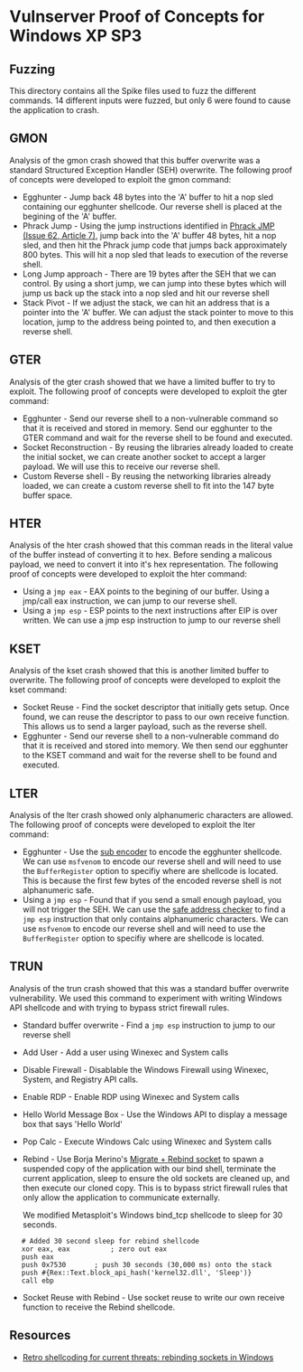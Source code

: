 # Vulnserver Proof of Concepts for Windows XP SP3

## Fuzzing
This directory contains all the Spike files used to fuzz the different commands.  14 different inputs were fuzzed, but only 6 were found to cause the application to crash.     

## GMON
Analysis of the gmon crash showed that this buffer overwrite was a standard Structured Exception Handler (SEH) overwrite.  The following proof of concepts were developed to exploit the gmon command:
 - Egghunter - Jump back 48 bytes into the 'A' buffer to hit a nop sled containing our egghunter shellcode.  Our reverse shell is placed at the begining of the 'A' buffer.  
 - Phrack Jump - Using the jump instructions identified in [Phrack JMP (Issue 62, Article 7)](http://phrack.org/issues/62/7.html), jump back into the 'A' buffer 48 bytes, hit a nop sled, and then hit the Phrack jump code that jumps back approximately 800 bytes.  This will hit a nop sled that leads to execution of the reverse shell.  
 - Long Jump approach - There are 19 bytes after the SEH that we can control.  By using a short jump, we can jump into these bytes which will jump us back up the stack into a nop sled and hit our reverse shell
 - Stack Pivot - If we adjust the stack, we can hit an address that is a pointer into the 'A' buffer.  We can adjust the stack pointer to move to this location, jump to the address being pointed to, and then execution a reverse shell.  

## GTER
Analysis of the gter crash showed that we have a limited buffer to try to exploit.  The following proof of concepts were developed to exploit the gter command:
 - Egghunter - Send our reverse shell to a non-vulnerable command so that it is received and stored in memory.  Send our egghunter to the GTER command and wait for the reverse shell to be found and executed.  
 - Socket Reconstruction - By reusing the libraries already loaded to create the initial socket, we can create another socket to accept a larger payload.  We will use this to receive our reverse shell.  
 - Custom Reverse shell - By reusing the networking libraries already loaded, we can create a custom reverse shell to fit into the 147 byte buffer space.  

## HTER
Analysis of the hter crash showed that this comman reads in the literal value of the buffer instead of converting it to hex.  Before sending a malicous payload, we need to convert it into it's hex representation.  The following proof of concepts were developed to exploit the hter command:
 - Using a `jmp eax` - EAX points to the begining of our buffer.  Using a jmp/call eax instruction, we can jump to our reverse shell.  
 - Using a `jmp esp` - ESP points to the next instructions after EIP is over written.  We can use a jmp esp instruction to jump to our reverse shell

## KSET
Analysis of the kset crash showed that this is another limited buffer to overwrite.  The following proof of concepts were developed to exploit the kset command:
 - Socket Reuse - Find the socket descriptor that initially gets setup.  Once found, we can reuse the descriptor to pass to our own receive function.  This allows us to send a larger payload, such as the reverse shell.  
 - Egghunter - Send our reverse shell to a non-vulnerable command do that it is received and stored into memory.  We then send our egghunter to the KSET command and wait for the reverse shell to be found and executed.  

## LTER
Analysis of the lter crash showed only alphanumeric characters are allowed.  The following proof of concepts were developed to exploit the lter command:
 - Egghunter - Use the [sub encoder](../../custom_tools/encoder) to encode the egghunter shellcode.  We can use `msfvenom` to encode our reverse shell and will need to use the `BufferRegister` option to specifiy where are shellcode is located.  This is because the first few bytes of the encoded reverse shell is not alphanumeric safe.   
 - Using a `jmp esp` - Found that if you send a small enough payload, you will not trigger the SEH.  We can use the [safe address checker](../../custom_tools/safe_address_checker) to find a `jmp esp` instruction that only contains alphanumeric characters.  We can use `msfvenom` to encode our reverse shell and will need to use the `BufferRegister` option to specifiy where are shellcode is located.

## TRUN
Analysis of the trun crash showed that this was a standard buffer overwrite vulnerability.  We used this command to experiment with writing Windows API shellcode and with trying to bypass strict firewall rules.  
 - Standard buffer overwrite - Find a `jmp esp` instruction to jump to our reverse shell
 - Add User - Add a user using Winexec and System calls
 - Disable Firewall - Disablable the Windows Firewall using Winexec, System, and Registry API calls.  
 - Enable RDP - Enable RDP using Winexec and System calls
 - Hello World Message Box - Use the Windows API to display a message box that says 'Hello World'
 - Pop Calc - Execute Windows Calc using Winexec and System calls
 - Rebind - Use Borja Merino's [Migrate + Rebind socket](https://github.com/BorjaMerino/Windows-One-Way-Stagers/blob/master/Rebind-Socket/migrate_rebind_socket.asm) to spawn a suspended copy of the application with our bind shell, terminate the current application, sleep to ensure the old sockets are cleaned up, and then execute our cloned copy.  This is to bypass strict firewall rules that only allow the application to communicate externally.  

    We modified Metasploit's Windows bind_tcp shellcode to sleep for 30 seconds.  
 ```
    # Added 30 second sleep for rebind shellcode
    xor eax, eax          ; zero out eax
    push eax
    push 0x7530       ; push 30 seconds (30,000 ms) onto the stack
    push #{Rex::Text.block_api_hash('kernel32.dll', 'Sleep')}
    call ebp
```  

 - Socket Reuse with Rebind - Use socket reuse to write our own receive function to receive the Rebind shellcode.  

## Resources
 - [Retro shellcoding for current threats: rebinding sockets in Windows](https://www.shelliscoming.com/2019/11/retro-shellcoding-for-current-threats.html)
